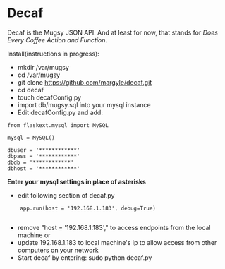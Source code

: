 # Decaf
Decaf is the Mugsy JSON API. And at least for now, that stands for *Does Every Coffee Action and Function*. 

Install(instructions in progress): 
 - mkdir /var/mugsy 
 - cd /var/mugsy
 - git clone https://github.com/margyle/decaf.git
 - cd decaf
 - touch decafConfig.py 
 - import db/mugsy.sql into your mysql instance
 - Edit decafConfig.py and add:
   
```
from flaskext.mysql import MySQL  

mysql = MySQL()

dbuser = '************' 
dbpass = '************' 
dbdb = '************'
dbhost = '************'
```
**Enter your mysql settings in place of asterisks**
- edit following section of decaf.py
```
	app.run(host = '192.168.1.183', debug=True)


```
 - remove "host = '192.168.1.183'," to access endpoints from the local machine or
 - update 192.168.1.183 to local machine's ip to allow access from other computers on your network
 - Start decaf by entering: sudo python decaf.py
 


 

